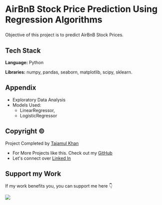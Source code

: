 # AirBnB Stock Price Prediction Using Regression Algorithms

###

Objective of this project is to predict AirBnB Stock Prices.

## Tech Stack

**Language:** Python

**Libraries:** numpy, pandas, seaborn, matplotlib, scipy, sklearn.

## Appendix

* Exploratory Data Analysis
* Models Used: 
    * LinearRegressor, 
    * LogisticRegressor

## Copyright ©

Project Completed by [Tajamul Khan](https://github.com/tajamulk2)
* For More Projects like this. Check out my [GitHub](https://github.com/tajamulk2)
* Let's connect over [Linked In](https://www.linkedin.com/in/tajamulk2/)

## Support my Work

If my work benefits you, you can support me here 👇 

<a href="https://www.buymeacoffee.com/tajamulk2"><img src="https://img.buymeacoffee.com/button-api/?text=Buy me a Coffee&emoji=&slug=tajamulk2&button_colour=ffdd00&font_colour=000000&font_family=Bree&outline_colour=000000&coffee_colour=ffffff" /></a>  
